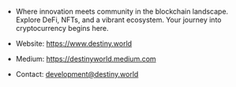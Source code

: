 - Where innovation meets community in the blockchain landscape. Explore DeFi, NFTs, and a vibrant ecosystem. Your journey into cryptocurrency begins here.

- Website: https://www.destiny.world
- Medium:  https://destinyworld.medium.com
- Contact: development@destiny.world

<!---
Destiny-World-Development/Destiny-World-Development is a ✨ special ✨ repository because its `README.md` (this file) appears on your GitHub profile.
You can click the Preview link to take a look at your changes.
--->
